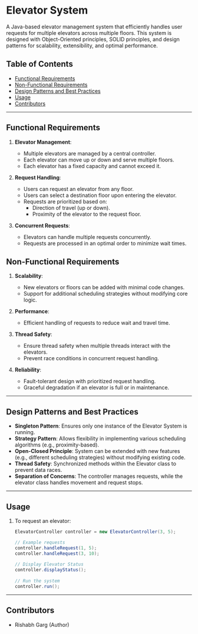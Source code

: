 # Elevator System

A Java-based elevator management system that efficiently handles user requests for multiple elevators across multiple floors. This system is designed with Object-Oriented principles, SOLID principles, and design patterns for scalability, extensibility, and optimal performance.

## Table of Contents
- [Functional Requirements](#functional-requirements)
- [Non-Functional Requirements](#non-functional-requirements)
- [Design Patterns and Best Practices](#design-patterns-and-best-practices)
- [Usage](#usage)
- [Contributors](#contributors)

---

## Functional Requirements

1. **Elevator Management**:
    - Multiple elevators are managed by a central controller.
    - Each elevator can move up or down and serve multiple floors.
    - Each elevator has a fixed capacity and cannot exceed it.

2. **Request Handling**:
    - Users can request an elevator from any floor.
    - Users can select a destination floor upon entering the elevator.
    - Requests are prioritized based on:
        - Direction of travel (up or down).
        - Proximity of the elevator to the request floor.

3. **Concurrent Requests**:
    - Elevators can handle multiple requests concurrently.
    - Requests are processed in an optimal order to minimize wait times.

## Non-Functional Requirements

1. **Scalability**:
    - New elevators or floors can be added with minimal code changes.
    - Support for additional scheduling strategies without modifying core logic.

2. **Performance**:
    - Efficient handling of requests to reduce wait and travel time.

3. **Thread Safety**:
    - Ensure thread safety when multiple threads interact with the elevators.
    - Prevent race conditions in concurrent request handling.

4. **Reliability**:
    - Fault-tolerant design with prioritized request handling.
    - Graceful degradation if an elevator is full or in maintenance.

---

## Design Patterns and Best Practices

- **Singleton Pattern**: Ensures only one instance of the Elevator System is running.
- **Strategy Pattern**: Allows flexibility in implementing various scheduling algorithms (e.g., proximity-based).
- **Open-Closed Principle**: System can be extended with new features (e.g., different scheduling strategies) without modifying existing code.
- **Thread Safety**: Synchronized methods within the Elevator class to prevent data races.
- **Separation of Concerns**: The controller manages requests, while the elevator class handles movement and request stops.

---

## Usage

1. To request an elevator:

    ```java
    ElevatorController controller = new ElevatorController(3, 5);

    // Example requests
    controller.handleRequest(1, 5);
	controller.handleRequest(3, 10);
        
    // Display Elevator Status
    controller.displayStatus();
        
	// Run the system
    controller.run();
    ```

---

## Contributors

- Rishabh Garg (Author)
